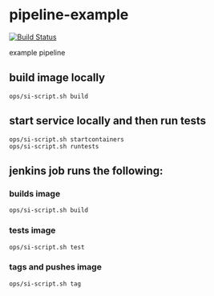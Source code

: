 # pipeline-example
[![Build Status](http://jenkins.vungle.com:8080/buildStatus/icon?job=pullrequest-pipeline-example)](http://jenkins.vungle.com:8080/view/system-integration/view/system-integration-jobs/job/pullrequest-pipeline-example/)

example pipeline

## build image locally

`ops/si-script.sh build`

## start service locally and then run tests

```
ops/si-script.sh startcontainers
ops/si-script.sh runtests
```

## jenkins job runs the following:
### builds image
`ops/si-script.sh build`
### tests image
`ops/si-script.sh test`
### tags and pushes image
`ops/si-script.sh tag`

